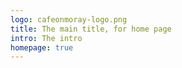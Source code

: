 ```yaml
---
logo: cafeonmoray-logo.png
title: The main title, for home page
intro: The intro
homepage: true
---
```


